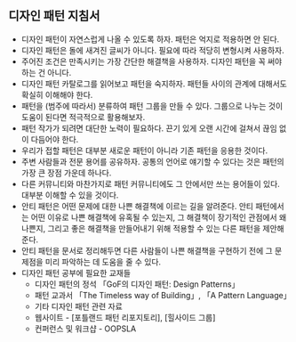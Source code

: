 ## 디자인 패턴 지침서
+ 디자인 패턴이 자연스럽게 나올 수 있도록 하자. 패턴은 억지로 적용하면 안 된다.
+ 디자인 패턴은 돌에 새겨진 글씨가 아니다. 필요에 따라 적당히 변형시켜 사용하자.
+ 주어진 조건은 만족시키는 가장 간단한 해결책을 사용하자. 디자인 패턴을 꼭 써야 하는 건 아니다.
+ 디자인 패턴 카탈로그를 읽어보고 패턴을 숙지하자. 패턴들 사이의 관계에 대해서도 확실히 이해해야 한다.
+ 패턴을 (범주에 따라서) 분류하여 패턴 그룹을 만들 수 있다. 그룹으로 나누는 것이 도움이 된다면 적극적으로 활용해보자.
+ 패턴 작가가 되려면 대단한 노력이 필요하다. 끈기 있게 오랜 시간에 걸쳐서 끊임 없이 다듬어야 한다.
+ 우리가 접할 패턴은 대부분 새로운 패턴이 아니라 기존 패턴을 응용한 것이다.
+ 주변 사람들과 전문 용어를 공유하자. 공통의 언어로 얘기할 수 있다는 것은 패턴의 가장 큰 장점 가운데 하나다.
+ 다른 커뮤니티와 마찬가지로 패턴 커뮤니티에도 그 안에서만 쓰는 용어들이 있다. 대부분 이해할 수 있을 것이다.
+ 안티 패턴은 어떤 문제에 대한 나쁜 해결책에 이르는 길을 알려준다. 안티 패턴에서는 어떤 이유로 나쁜 해결책에 유혹될 수 있는지, 그 해결책이 장기적인 관점에서 왜 나쁜지, 그리고 좋은 해결책을 만들어내기 위해 적용할 수 있는 다른 패턴을 제안해준다.
+ 안티 패턴을 문서로 정리해두면 다른 사람들이 나쁜 해결책을 구현하기 전에 그 문제점을 미리 파악하는 데 도움을 줄 수 있다.
+ 디자인 패턴 공부에 필요한 교재들
  -  디자인 패턴의 정석 「GoF의 디자인 패턴: Design Patterns」
  -  패턴 교과서 「The Timeless way of Building」, 「A Pattern Language」
  -  기타 디자인 패턴 관련 자료
    * 웹사이트 -  [포틀랜드 패턴 리포지토리], [힐사이드 그룹]
    * 컨퍼런스 및 워크샵 -  OOPSLA
